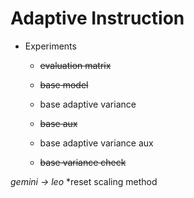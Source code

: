 # Adaptive Instruction
- Experiments
  - ~~evaluation matrix~~
  
  - ~~base model~~
  - base adaptive variance
  
  - ~~base aux~~
  - base adaptive variance aux
  
  - ~~base variance check~~
 
*gemini -> leo*
*reset scaling method
